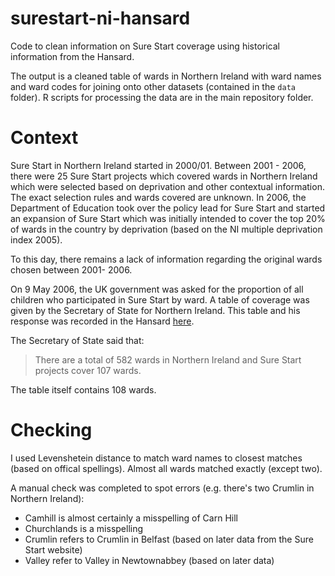 # surestart-ni-hansard
Code to clean information on Sure Start coverage using historical information from the Hansard.

The output is a cleaned table of wards in Northern Ireland with ward names and ward codes for joining onto other datasets (contained in the `data` folder). R scripts for processing the data are in the main repository folder.  

# Context

Sure Start in Northern Ireland started in 2000/01. Between 2001 - 2006, there were 25 Sure Start projects which covered wards in Northern Ireland which were selected based on deprivation and other contextual information. The exact selection rules and wards covered are unknown. In 2006, the Department of Education took over the policy lead for Sure Start and started an expansion of Sure Start which was initially intended to cover the top 20% of wards in the country by deprivation (based on the NI multiple deprivation index 2005).

To this day, there remains a lack of information regarding the original wards chosen between 2001- 2006. 

On 9 May 2006, the UK government was asked for the proportion of all children who participated in Sure Start by ward. A table of coverage was given by the Secretary of State for Northern Ireland. This table and his response was recorded in the Hansard [here](https://publications.parliament.uk/pa/cm200506/cmhansrd/vo060509/text/60509w0017.htm#0605109001518).

The Secretary of State said that:
> There are a total of 582 wards in Northern Ireland and Sure Start projects cover 107 wards.

The table itself contains 108 wards. 

# Checking

I used Levenshetein distance to match ward names to closest matches (based on offical spellings). Almost all wards matched exactly (except two). 

A manual check was completed to spot errors (e.g. there's two Crumlin in Northern Ireland):

- Camhill is almost certainly a misspelling of Carn Hill
- Churchlands is a misspelling
- Crumlin refers to Crumlin in Belfast (based on later data from the Sure Start website)
- Valley refer to Valley in Newtownabbey (based on later data)